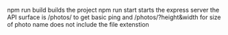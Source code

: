 npm run build builds the project
npm run start starts the express server
the API surface is /photos/ to get basic ping and /photos/<name>?height&width for size of photo name does not include the file extenstion
